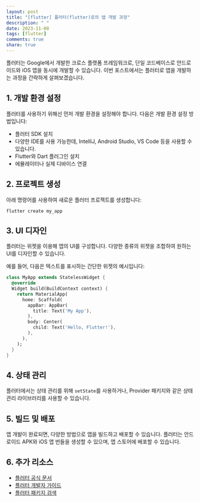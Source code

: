 ```yaml
---
layout: post
title: "[flutter] 플러터(flutter)로의 앱 개발 과정"
description: " "
date: 2023-11-08
tags: [flutter]
comments: true
share: true
---
```


플러터는 Google에서 개발한 크로스 플랫폼 프레임워크로, 단일 코드베이스로 안드로이드와 iOS 앱을 동시에 개발할 수 있습니다. 이번 포스트에서는 플러터로 앱을 개발하는 과정을 간략하게 살펴보겠습니다.

## 1. 개발 환경 설정

플러터를 사용하기 위해선 먼저 개발 환경을 설정해야 합니다. 다음은 개발 환경 설정 방법입니다:

- 플러터 SDK 설치
- 다양한 IDE를 사용 가능한데, IntelliJ, Android Studio, VS Code 등을 사용할 수 있습니다.
- Flutter와 Dart 플러그인 설치
- 에뮬레이터나 실제 디바이스 연결

## 2. 프로젝트 생성

아래 명령어를 사용하여 새로운 플러터 프로젝트를 생성합니다:

```
flutter create my_app
```

## 3. UI 디자인

플러터는 위젯을 이용해 앱의 UI를 구성합니다. 다양한 종류의 위젯을 조합하여 원하는 UI를 디자인할 수 있습니다.

예를 들어, 다음은 텍스트를 표시하는 간단한 위젯의 예시입니다:

```dart
class MyApp extends StatelessWidget {
  @override
  Widget build(BuildContext context) {
    return MaterialApp(
      home: Scaffold(
        appBar: AppBar(
          title: Text('My App'),
        ),
        body: Center(
          child: Text('Hello, Flutter!'),
        ),
      ),
    );
  }
}
```

## 4. 상태 관리

플러터에서는 상태 관리를 위해 `setState`를 사용하거나, Provider 패키지와 같은 상태관리 라이브러리를 사용할 수 있습니다.

## 5. 빌드 및 배포

앱 개발이 완료되면, 다양한 방법으로 앱을 빌드하고 배포할 수 있습니다. 플러터는 안드로이드 APK와 iOS 앱 번들을 생성할 수 있으며, 앱 스토어에 배포할 수 있습니다.

## 6. 추가 리소스

- [플러터 공식 문서](https://flutter.dev/docs)
- [플러터 개발자 가이드](https://flutter.dev/docs/get-started)
- [플러터 패키지 검색](https://pub.dev/flutter)